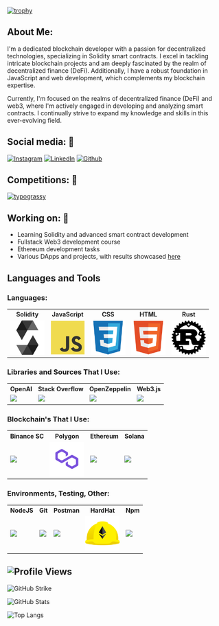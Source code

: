 [![trophy](https://github-profile-trophy.vercel.app/?username=merttanitan1&theme=juicyfresh)](https://github.com/ryo-ma/github-profile-trophy)

## About Me:

I'm a dedicated blockchain developer with a passion for decentralized technologies, specializing in Solidity smart contracts. I excel in tackling intricate blockchain projects and am deeply fascinated by the realm of decentralized finance (DeFi). Additionally, I have a robust foundation in JavaScript and web development, which complements my blockchain expertise.

Currently, I'm focused on the realms of decentralized finance (DeFi) and web3, where I'm actively engaged in developing and analyzing smart contracts. I continually strive to expand my knowledge and skills in this ever-evolving field.

## Social media: 🎤

[![Instagram](https://img.shields.io/badge/Instagram-E4405F?style=for-the-badge&logo=instagram&logoColor=white)](https://instagram.com/merttanitan)
[![LinkedIn](https://img.shields.io/badge/LinkedIn-0077B5?style=for-the-badge&logo=linkedin&logoColor=white)](https://linkedin.com/in/merttanitan)
[![Github](https://img.shields.io/badge/GitHub-100000?style=for-the-badge&logo=github&logoColor=white)](https://github.com/merttanitan1)


## Competitions: 🏅

[![typograssy](https://typograssy.deno.dev/api?text=Work%20In%20Progress%20&l0=161B22&bg=0D1117&frame=30363D)](https://github.com/kawarimidoll/typograssy)

## Working on: 🚀

- Learning Solidity and advanced smart contract development
- Fullstack Web3 development course
- Ethereum development tasks
- Various DApps and projects, with results showcased [here](https://github.com/merttanitan1?tab=repositories)

## Languages and Tools

### Languages:

<table>
  <tr>
    <th>Solidity</th>
    <th>JavaScript</th>
    <th>CSS</th>
    <th>HTML</th>
    <th>Rust</th>
  </tr>
  <tr>
    <td><img src="https://github.com/devicons/devicon/blob/master/icons/solidity/solidity-original.svg" width="80"/></td>
    <td><img src="https://github.com/devicons/devicon/blob/master/icons/javascript/javascript-original.svg" width="80"/></td>
    <td><img src="https://github.com/devicons/devicon/blob/master/icons/css3/css3-original.svg" width="80"/></td>
    <td><img src="https://github.com/devicons/devicon/blob/master/icons/html5/html5-original.svg" width="80"/></td>
    <td><img src="https://github.com/devicons/devicon/blob/master/icons/rust/rust-original.svg" width="80"/></td>
  </tr>
</table>

### Libraries and Sources That I Use:
<table>
  <tr>
    <th>OpenAI</th>
    <th>Stack Overflow</th>
    <th>OpenZeppelin</th>
    <th>Web3.js</th>
  </tr>
  <tr>
    <td><img src="https://github.com/gilbarbara/logos/blob/main/logos/openai-icon.svg" width="80"/></td>
    <td><img src="https://www.vectorlogo.zone/logos/stackoverflow/stackoverflow-icon.svg" width="80"/></td>
    <td><img src="https://github.com/simple-icons/simple-icons/blob/master/icons/openzeppelin.svg" width="80"/></td>
    <td><img src="https://github.com/web3/web3.js/blob/5ad7e5bad7c7d2e1794f0ff5024897f3eaddff4c/assets/logo/web3js.svg" width="80"/></td>
  </tr>
</table>

### Blockchain's That I Use:
<table>
  <tr>
    <th>Binance SC</th>
    <th>Polygon</th>
    <th>Ethereum</th>
    <th>Solana</th>
  </tr>
  <tr>
    <td><img src="https://upload.wikimedia.org/wikipedia/commons/1/1c/BNB%2C_native_cryptocurrency_for_the_Binance_Smart_Chain.svg" width="80"/></td>
    <td><img src="https://github.com/devicons/devicon/blob/master/icons/polygon/polygon-original.svg" width="80"/></td>
    <td><img src="https://www.vectorlogo.zone/logos/ethereum/ethereum-icon.svg" width="80"/></td>
    <td><img src="https://github.com/detain/svg-logos/blob/master/svg/s/solana.svg" width="80"/></td>
  </tr>
</table>

### Environments, Testing, Other:
<table>
  <tr>
    <th>NodeJS</th>
    <th>Git</th>
    <th>Postman</th>
    <th>HardHat</th>
    <th>Npm</th>
  </tr>
  <tr>
    <td><img src="https://www.vectorlogo.zone/logos/nodejs/nodejs-icon.svg" width="80"/></td>
    <td><img src="https://www.vectorlogo.zone/logos/git-scm/git-scm-icon.svg" width="80"/></td>
    <td><img src="https://www.vectorlogo.zone/logos/getpostman/getpostman-icon.svg" width="80"/></td>
    <td><img src="https://github.com/devicons/devicon/blob/master/icons/hardhat/hardhat-original.svg" width="80"/></td>
    <td><img src="https://www.vectorlogo.zone/logos/npmjs/npmjs-icon.svg" width="80"/></td>
  </tr>
</table>

## ![Profile Views](https://komarev.com/ghpvc/?username=merttanitan1)

![GitHub Strike](https://github-readme-streak-stats.herokuapp.com/?user=merttanitan1&theme=radical)

![GitHub Stats](https://github-readme-stats.vercel.app/api?username=merttanitan1&show_icons=true&theme=radical)

![Top Langs](https://github-readme-stats.vercel.app/api/top-langs/?username=merttanitan1&layout=compact&theme=radical)
